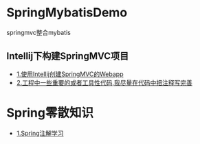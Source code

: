 # SpringMybatisDemo
springmvc整合mybatis

Intellij下构建SpringMVC项目
---------------------------
* [1.使用Intellij创建SpringMVC的Webapp](https://github.com/1181631922/SpringMybatisDemo/blob/master/blog/SpringMVC/SpringMVC1.md)
* [2.工程中一些重要的或者工具性代码,我尽量在代码中把注释写完善](https://github.com/1181631922/SpringMybatisDemo/blob/master/blog/SpringMVC/SpringMVC2.md)

# Spring零散知识
* [1.Spring注解学习](https://github.com/1181631922/SpringMybatisDemo/blob/master/blog/annotation/annotation1.md)
